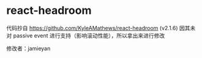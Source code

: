 # react-headroom

代码抄自 https://github.com/KyleAMathews/react-headroom (v2.1.6)
因其未对 passive event 进行支持（影响滚动性能），所以拿出来进行修改

修改者：jamieyan
